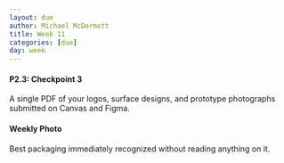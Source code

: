 ```yaml
---
layout: due
author: Michael McDermott
title: Week 11
categories: [due]
day: week
---
```

#### P2.3: Checkpoint 3
A single PDF of your logos, surface designs, and prototype photographs submitted on Canvas and Figma.

#### Weekly Photo
Best packaging immediately recognized without reading anything on it.
